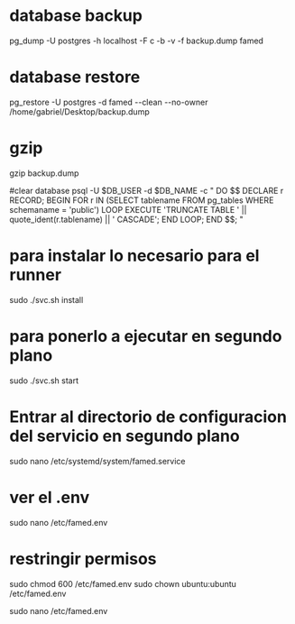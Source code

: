 # database backup
pg_dump -U postgres -h localhost -F c -b -v -f backup.dump famed


# database restore
pg_restore -U postgres -d famed --clean --no-owner /home/gabriel/Desktop/backup.dump

# gzip
gzip backup.dump

#clear database
psql -U $DB_USER -d $DB_NAME -c "
      DO \$\$
      DECLARE
          r RECORD;
      BEGIN
          FOR r IN (SELECT tablename FROM pg_tables WHERE schemaname = 'public') LOOP
              EXECUTE 'TRUNCATE TABLE ' || quote_ident(r.tablename) || ' CASCADE';
          END LOOP;
      END
      \$\$; "


# para instalar lo necesario para el runner
sudo ./svc.sh install

# para ponerlo a ejecutar en segundo plano
sudo ./svc.sh start


# Entrar al directorio de configuracion del servicio en segundo plano
  sudo nano  /etc/systemd/system/famed.service

# ver el .env
  sudo nano /etc/famed.env

# restringir permisos
  sudo chmod 600 /etc/famed.env
  sudo chown ubuntu:ubuntu /etc/famed.env


  sudo nano /etc/famed.env
